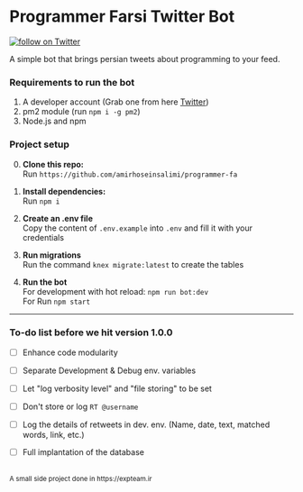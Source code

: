 # Programmer Farsi Twitter Bot 

<a href="https://twitter.com/intent/follow?screen_name=programmer_fa">
  <img src="https://img.shields.io/twitter/follow/programmer_fa?style=social&logo=twitter"
    alt="follow on Twitter">
</a>

<p></p>

A simple bot that brings persian tweets about programming to your feed.

### Requirements to run the bot

1. A developer account (Grab one from here [Twitter](https://developer.twitter.com/)) 
2. pm2 module (run `npm i -g pm2`)
3. Node.js and npm

### Project setup

0. **Clone this repo:**\
Run `https://github.com/amirhoseinsalimi/programmer-fa`

1. **Install dependencies:**\
Run `npm i`

2. **Create an .env file**\
Copy the content of `.env.example` into `.env` and fill it with your credentials

3. **Run migrations**\
Run the command `knex migrate:latest` to create the tables

4. **Run the bot**\
For development with hot reload: `npm run bot:dev`\
For Run `npm start`
 ---
### To-do list before we hit version 1.0.0
* [ ] Enhance code modularity
* [ ] Separate Development & Debug env. variables
* [ ] Let "log verbosity level" and "file storing" to be set
* [ ] Don't store or log `RT @username`
* [ ] Log the details of retweets in dev. env. (Name, date, text, matched words, link, etc.)
* [ ] Full implantation of the database


<br />
<small>A small side project done in https://expteam.ir</small>
